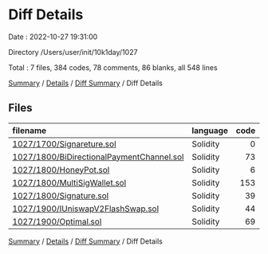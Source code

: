 # Diff Details

Date : 2022-10-27 19:31:00

Directory /Users/user/init/10k1day/1027

Total : 7 files,  384 codes, 78 comments, 86 blanks, all 548 lines

[Summary](results.md) / [Details](details.md) / [Diff Summary](diff.md) / Diff Details

## Files
| filename | language | code | comment | blank | total |
| :--- | :--- | ---: | ---: | ---: | ---: |
| [1027/1700/Signareture.sol](/1027/1700/Signareture.sol) | Solidity | 0 | 0 | -1 | -1 |
| [1027/1800/BiDirectionalPaymentChannel.sol](/1027/1800/BiDirectionalPaymentChannel.sol) | Solidity | 73 | 8 | 14 | 95 |
| [1027/1800/HoneyPot.sol](/1027/1800/HoneyPot.sol) | Solidity | 6 | 4 | 1 | 11 |
| [1027/1800/MultiSigWallet.sol](/1027/1800/MultiSigWallet.sol) | Solidity | 153 | 20 | 30 | 203 |
| [1027/1800/Signature.sol](/1027/1800/Signature.sol) | Solidity | 39 | 14 | 8 | 61 |
| [1027/1900/IUniswapV2FlashSwap.sol](/1027/1900/IUniswapV2FlashSwap.sol) | Solidity | 44 | 9 | 17 | 70 |
| [1027/1900/Optimal.sol](/1027/1900/Optimal.sol) | Solidity | 69 | 23 | 17 | 109 |

[Summary](results.md) / [Details](details.md) / [Diff Summary](diff.md) / Diff Details